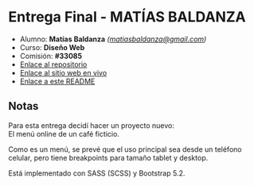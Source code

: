 # Entrega Final - MATÍAS BALDANZA

- Alumno: **Matías Baldanza** _([matiasbaldanza@gmail.com](mailto:matiasbaldanza@gmail.com))_
- Curso: **Diseño Web**
- Comisión: **#33085**
- [Enlace al repositorio](https://github.com/matiasbaldanza/coderhouse-dw-33085-PF-Baldanza)
- [Enlace al sitio web en vivo](https://matiasbaldanza.github.io/coderhouse-dw-33085-PF-Baldanza/)
- [Enlace a este README](https://matiasbaldanza.github.io/coderhouse-dw-33085-PF-Baldanza/README.md)

## Notas

Para esta entrega decidí hacer un proyecto nuevo: <br/>
El menú online de un café ficticio.

Como es un menú, se prevé que el uso principal sea desde un teléfono celular, pero tiene breakpoints para tamaño tablet y desktop.

Está implementado con SASS (SCSS) y Bootstrap 5.2.
